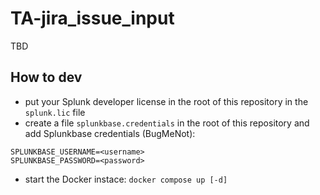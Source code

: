 # TA-jira_issue_input

TBD

## How to dev

- put your Splunk developer license in the root of this repository in the `splunk.lic` file
- create a file `splunkbase.credentials` in the root of this repository and add Splunkbase credentials (BugMeNot):

```
SPLUNKBASE_USERNAME=<username>
SPLUNKBASE_PASSWORD=<password>
```

- start the Docker instace: `docker compose up [-d]`

